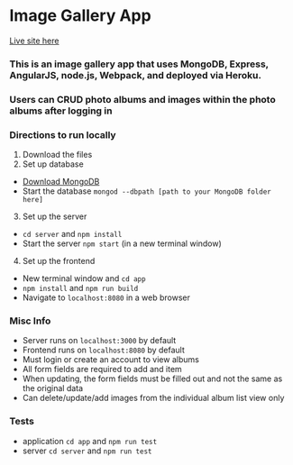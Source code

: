 # Image Gallery App

[Live site here](https://dh-photo-album-app.herokuapp.com/#/)

### This is an image gallery app that uses MongoDB, Express, AngularJS, node.js, Webpack, and deployed via Heroku.

### Users can CRUD photo albums and images within the photo albums after logging in

### Directions to run locally
1. Download the files
2. Set up database
  - [Download MongoDB](https://www.mongodb.com/download-center#community)
  - Start the database `mongod --dbpath [path to your MongoDB folder here]`
3. Set up the server
  - `cd server` and `npm install`
  - Start the server `npm start` (in a new terminal window)
4. Set up the frontend
  - New terminal window and `cd app`
  - `npm install` and `npm run build`
  - Navigate to `localhost:8080` in a web browser

### Misc Info
- Server runs on `localhost:3000` by default
- Frontend runs on `localhost:8080` by default
- Must login or create an account to view albums
- All form fields are required to add and item
- When updating, the form fields must be filled out and not the same as the original data
- Can delete/update/add images from the individual album list view only

### Tests
- application
`cd app` and `npm run test`
- server
`cd server` and `npm run test`
